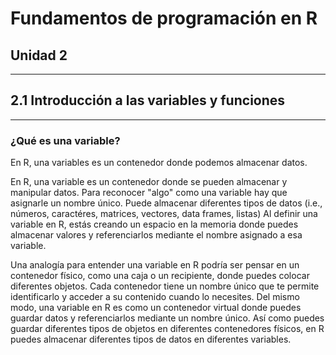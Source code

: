 # Fundamentos de programación en R

## Unidad 2

---

## 2.1 Introducción a las variables y funciones

---

### ¿Qué es una variable?

En R, una variables es un contenedor donde podemos almacenar datos.

En R, una variable es un contenedor donde se pueden almacenar y manipular datos. Para reconocer "algo" como una variable hay que asignarle un nombre único. Puede almacenar diferentes tipos de datos (i.e., números, caractéres, matrices, vectores, data frames, listas)
Al definir una variable en R, estás creando un espacio en la memoria donde puedes almacenar valores y referenciarlos mediante el nombre asignado a esa variable.

Una analogía para entender una variable en R podría ser pensar en un contenedor físico, como una caja o un recipiente, donde puedes colocar diferentes objetos. Cada contenedor tiene un nombre único que te permite identificarlo y acceder a su contenido cuando lo necesites. Del mismo modo, una variable en R es como un contenedor virtual donde puedes guardar datos y referenciarlos mediante un nombre único. Así como puedes guardar diferentes tipos de objetos en diferentes contenedores físicos, en R puedes almacenar diferentes tipos de datos en diferentes variables.
